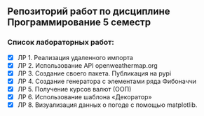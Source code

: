## Репозиторий работ по дисциплине Программирование 5 семестр

### Список лабораторных работ:
- [x] ЛР 1. Реализация удаленного импорта
- [x] ЛР 2. Использование API openweathermap.org
- [x] ЛР 3. Создание своего пакета. Публикация на pypi
- [x] ЛР 4. Создание генератора с элементами ряда Фибоначчи
- [x] ЛР 5. Получение курсов валют (ООП)
- [x] ЛР 6. Использование шаблона «Декоратор»
- [x] ЛР 8. Визуализация данных о погоде с помощью matplotlib.
